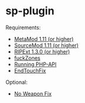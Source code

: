 # sp-plugin

Requirements:
- [MetaMod 1.11 (or higher)](https://www.sourcemm.net/downloads.php?branch=stable)
- [SourceMod 1.11 (or higher)](http://www.sourcemod.net/downloads.php?branch=dev)
- [RIPExt 1.3.0 (or higher)](https://github.com/ErikMinekus/sm-ripext/releases)
- [fuckZones](https://github.com/Bara/fuckZones)
- [Running PHP-API](https://github.com/fuckTimer/php-api)
- [EndTouchFix](https://github.com/rumourA/End-Touch-Fix/blob/master/scripting/EndTouchFix.sp)

Optional:
- [No Weapon Fix](https://forums.alliedmods.net/showthread.php?t=279035)
